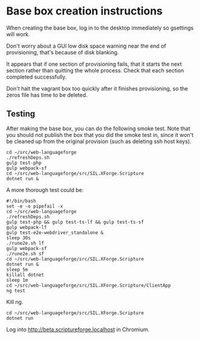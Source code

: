 # Base box creation instructions

When creating the base box, log in to the desktop immediately so gsettings will work.

Don't worry about a GUI low disk space warning near the end of provisioning, that's because of disk blanking.

It appears that if one section of provisioning fails, that it starts the next section rather than quitting the whole process. Check that each section completed successfully.

Don't halt the vagrant box too quickly after it finishes provisioning, so the zeros file has time to be deleted.

## Testing

After making the base box, you can do the following smoke test. Note that you should not publish the box that you did the smoke test in, since it won't be cleaned up from the original provision (such as deleting ssh host keys).

```
cd ~/src/web-languageforge
./refreshDeps.sh
gulp test-php
gulp webpack-sf
cd ~/src/web-languageforge/src/SIL.XForge.Scripture
dotnet run &
```

A more thorough test could be:

```
#!/bin/bash
set -e -o pipefail -x
cd ~/src/web-languageforge
./refreshDeps.sh
gulp test-php && gulp test-ts-lf && gulp test-ts-sf
gulp webpack-lf
gulp test-e2e-webdriver_standalone &
sleep 30s
./rune2e.sh lf
gulp webpack-sf
./rune2e.sh sf
cd ~/src/web-languageforge/src/SIL.XForge.Scripture
dotnet run &
sleep 5m
killall dotnet
sleep 1m
cd ~/src/web-languageforge/src/SIL.XForge.Scripture/ClientApp
ng test
```

Kill ng.
```
cd ~/src/web-languageforge/src/SIL.XForge.Scripture
dotnet run
```
Log into http://beta.scriptureforge.localhost in Chromium.


